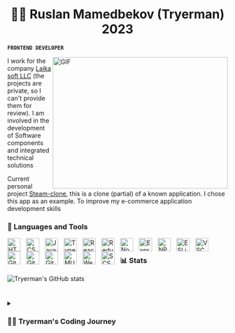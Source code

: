 <div align="center"><h1>👨‍💻 Ruslan Mamedbekov (Tryerman) 2023</h1></div>

**`FRONTEND DEVELOPER`**

<!-- <span><img src="https://media.tenor.com/E5-zDDsvQx8AAAAC/billy-butcher-tea.gif" /> -->

<!-- ![Alt Text]() -->
 <img align="right" top="500" height="300" width="400" alt="GIF" src="https://github.com/Tryerman/tryerman/blob/main/billy-butcher-tea.gif">

I work for the company <a href="http://lk-soft.ru/">Laika soft LLC</a> (the projects are private, so I can't provide them for review). I am involved in the development of Software components and integrated technical solutions

Current personal project <a href="https://github.com/Tryerman/steam-clone">Steam-clone</a>, this is a clone (partial) of a known application. I chose this app as an example. To improve my e-commerce application development skills

### 🧰 Languages and Tools

<img align="left" alt="HTML" width="30px" style="padding-right:10px;" src="https://cdn.jsdelivr.net/gh/devicons/devicon/icons/html5/html5-plain.svg" />
<img align="left" alt="CSS" width="30px" style="padding-right:10px;" src="https://cdn.jsdelivr.net/gh/devicons/devicon/icons/css3/css3-plain.svg" />
<img align="left" alt="JavaScript" width="30px" style="padding-right:10px;" src="https://cdn.jsdelivr.net/gh/devicons/devicon/icons/javascript/javascript-plain.svg" />
<img align="left" alt="TypeScript" width="30px" style="padding-right:10px;" src="https://cdn.jsdelivr.net/gh/devicons/devicon/icons/typescript/typescript-original.svg" />
<img align="left" alt="ReactJS" width="30px" style="padding-right:10px;" src="https://cdn.jsdelivr.net/gh/devicons/devicon/icons/react/react-original-wordmark.svg" />
<img align="left" alt="Redux" width="30px" style="padding-right:10px;" src="https://cdn.jsdelivr.net/gh/devicons/devicon/icons/redux/redux-original.svg" />
<img align="left" alt="NodeJS" width="30px" style="padding-right:10px;" src="https://cdn.jsdelivr.net/gh/devicons/devicon/icons/nodejs/nodejs-original-wordmark.svg" />
<img align="left" alt="Express" width="30px" style="padding-right:10px;" src="https://cdn.jsdelivr.net/gh/devicons/devicon/icons/express/express-original-wordmark.svg" />
<img align="left" alt="NPM" width="30px" style="padding-right:10px;" src="https://cdn.jsdelivr.net/gh/devicons/devicon/icons/npm/npm-original-wordmark.svg" />
<img align="left" alt="ESLint" width="30px" style="padding-right:10px;" src="https://cdn.jsdelivr.net/gh/devicons/devicon/icons/eslint/eslint-original-wordmark.svg" />
<img align="left" alt="VSCode" width="30px" style="padding-right:10px;" src="https://cdn.jsdelivr.net/gh/devicons/devicon/icons/vscode/vscode-original-wordmark.svg" />
<img align="left" alt="Git" width="30px" style="padding-right:10px;" src="https://cdn.jsdelivr.net/gh/devicons/devicon/icons/git/git-original-wordmark.svg" />
<img align="left" alt="GitHub" width="30px" style="padding-right:10px;" src="https://cdn.jsdelivr.net/gh/devicons/devicon/icons/github/github-original-wordmark.svg" />
<img align="left" alt="GitLab" width="30px" style="padding-right:10px;" src="https://cdn.jsdelivr.net/gh/devicons/devicon/icons/gitlab/gitlab-original-wordmark.svg" />
<img align="left" alt="MUI" width="30px" style="padding-right:10px;" src="https://cdn.jsdelivr.net/gh/devicons/devicon/icons/materialui/materialui-original.svg" />
<img align="left" alt="Webpack" width="30px" style="padding-right:10px;" src="https://cdn.jsdelivr.net/gh/devicons/devicon/icons/webpack/webpack-original.svg" />
<img align="left" alt="SCSS" width="30px" style="padding-right:10px;" src="https://cdn.jsdelivr.net/gh/devicons/devicon/icons/sass/sass-original.svg" />
<br />

### 📊 Stats

![Tryerman's GitHub stats](https://github-readme-stats.vercel.app/api?username=tryerman&show_icons=true&theme=gruvbox)

<!-- ![GitHub Streak](https://streak-stats.demolab.com?user=tryerman&theme=gruvbox&border_radius=4.5) -->

#

<details>
 <summary><h3>👨‍💻 Tryerman's Coding Journey</h3></summary>
   I started learning programming when I was in college, but all programming came down to developing solutions to equations in pascal and a database with a graphical interface. At that time, it didn't seem to me the most interesting thing to do, but in 2019 everything changed. I returned from the army and got my first job in the IT field. I started managing the website of a large bank in Russia. There I got acquainted with the basic work of a web developer and realized that I wanted to work in this field, since the web gives me great opportunities to move, using JavaScript I can develop anything I want and what is relevant to the market (mobile applications, web applications, games, etc.). So I decided for myself, that I want to become a frontend developer.

[telegram]: https://t.me/tryerm4n
